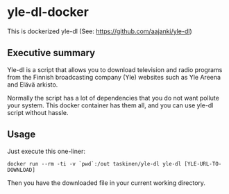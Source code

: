 # yle-dl-docker

This is dockerized yle-dl (See: https://github.com/aajanki/yle-dl)

## Executive summary

Yle-dl is a script that allows you to download television and
radio programs from the Finnish broadcasting company (Yle)
websites such as Yle Areena and Elävä arkisto.

Normally the script has a lot of dependencies that you do not
want pollute your system. This docker container has them all,
and you can use yle-dl script without hassle.

## Usage

Just execute this one-liner:

```docker run --rm -ti -v `pwd`:/out taskinen/yle-dl yle-dl [YLE-URL-TO-DOWNLOAD]```

Then you have the downloaded file in your current working directory.
